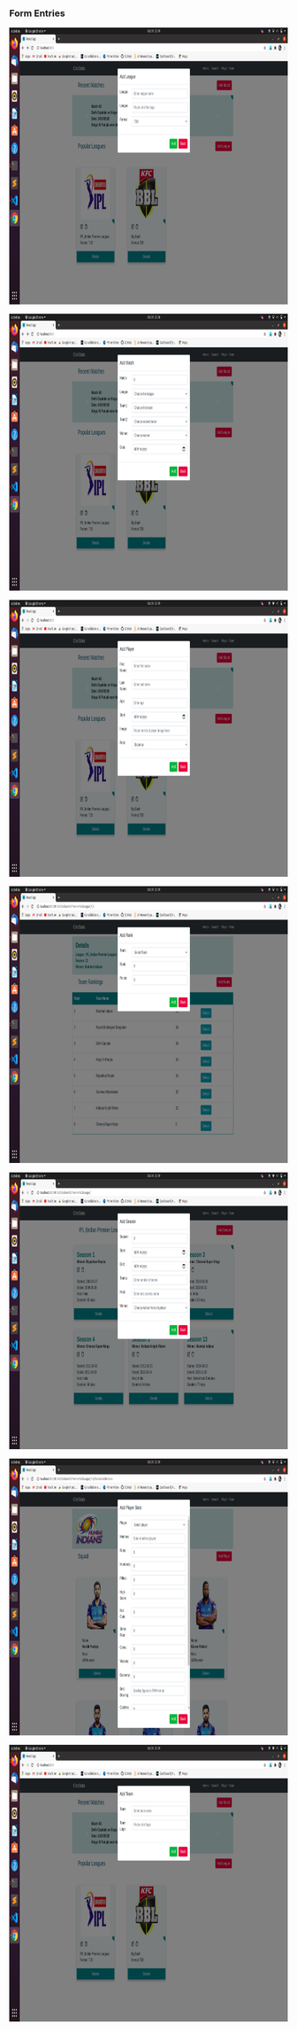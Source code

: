 ### Form Entries


<p align="center">
  <img width="900" height="500" src="https://github.com/chetasborse/CricStats/blob/main/Screenshots/FormEntries/Add_League.png">
</p>

<p align="center">
  <img width="900" height="500" src="https://github.com/chetasborse/CricStats/blob/main/Screenshots/FormEntries/Add_Match.png">
</p>

<p align="center">
  <img width="900" height="500" src="https://github.com/chetasborse/CricStats/blob/main/Screenshots/FormEntries/Add_Player.png">
</p>

<p align="center">
  <img width="900" height="500" src="https://github.com/chetasborse/CricStats/blob/main/Screenshots/FormEntries/Add_Rankings.png">
</p>

<p align="center">
  <img width="900" height="500" src="https://github.com/chetasborse/CricStats/blob/main/Screenshots/FormEntries/Add_Season.png">
</p>

<p align="center">
  <img width="900" height="500" src="https://github.com/chetasborse/CricStats/blob/main/Screenshots/FormEntries/Add_Stats.png">
</p>

<p align="center">
  <img width="900" height="500" src="https://github.com/chetasborse/CricStats/blob/main/Screenshots/FormEntries/Add_Team.png">
</p>
